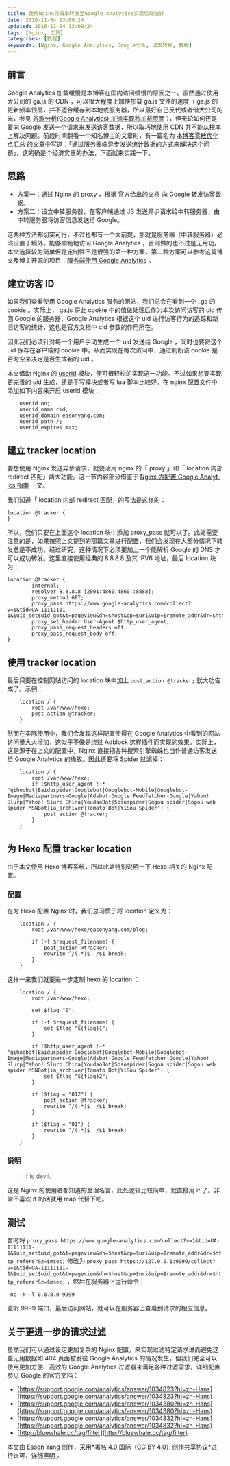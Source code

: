 ```yaml
---
title: 使用Nginx将请求转发至Google Analytics实现后端统计
date: 2016-11-04 13:09:24
updated: 2016-11-04 13:09:24
tags: [Nginx, 工具]
categories: [教程]
keywords: [Nginx, Google Analytics, Google分析, 请求转发, 教程]
---
```


## 前言

Google Analytics 加载缓慢是本博客在国内访问缓慢的原因之一。虽然通过使用大公司的 ga.js 的 CDN ，可以很大程度上加快加载 ga.js 文件的速度（ ga.js 的更新频率很高，并不适合缓存到本地或服务器，所以最好自己反代或者借大公司的光，参见 [谷歌分析(Google Analytics) 加速实现秒加载页面](https://joway.wang/posts/Hexo/2016-05-15-Google-Analytics.html) ），但无论如何还是要向 Google 发送一个请求来发送访客数据，所以取巧地使用 CDN 并不能从根本上解决问题。前段时间翻看一个知名博主的文章时，有一篇名为 [本博客零散优化点汇总](https://imququ.com/post/summary-of-my-blog-optimization.html) 的文章中写道：「通过服务器端异步发送统计数据的方式来解决这个问题」，这的确是个经济实惠的办法，下面就来实践一下。

## 思路

- 方案一：通过 Nginx 的 proxy ，根据 [官方给出的文档](https://developers.google.com/analytics/devguides/collection/protocol/v1/reference) 向 Google 转发访客数据。
- 方案二：设立中转服务器，在客户端通过 JS 发送异步请求给中转服务器，由中转服务器将访客信息发送给 Google。

这两种方法都切实可行，不过也都有一个大前提，那就是服务器（中转服务器）必须设置于境外，能够顺畅地访问 Google Analytics ，否则做的也不过是无用功。本文选择较为简单但是定制性不是很强的第一种方案，第二种方案可以参考这篇博文及博主开源的项目：[服务端使用 Google Analytics](https://blog.alphatr.com/google-analytics-on-server.html) 。<!--more-->

## 建立访客 ID

如果我们查看使用 Google Analytics 服务的网站，我们总会在看到一个 _ga 的 cookie 。实际上， ga.js 将此 cookie 中的值做处理后作为本次访问访客的 uid 传回 Google 的服务器，Google Analytics 根据这个 uid 进行访客行为的追踪和新旧访客的统计，这也是官方文档中 cid 参数的作用所在。

因此我们必须针对每一个用户手动生成一个 uid 发送给 Google ，同时也要将这个 uid 保存在客户端的 cookie 中，从而实现在每次访问中，通过判断该 cookie 是否为空来决定是否生成新的 uid 。

本文借助 Nginx 的 [userid](http://nginx.org/en/docs/http/ngx_http_userid_module.html) 模块，便可很轻松的实现这一功能。不过如果想要实现更完善的 uid 生成，还是手写模块或者写 lua 脚本比较好。在 nginx 配置文件中添加如下内容来开启 userid 模块：

```nginx
    userid on;
    userid_name cid;
    userid_domain easonyang.com;
    userid_path /;
    userid_expires max;
```

## 建立 tracker location

要想使用 Nginx 发送异步请求，就要活用 nginx 的「 proxy 」和「 location 内部 redirect 匹配」两大功能。这一节内容部分借鉴于 [Ng­inx 内配置 Google An­a­lyt­ics 指南](https://darknode.in/network/nginx-google-analytics/) 一文。

我们知道「 location 内部 redirect 匹配」的写法是这样的：

```nginx
location @tracker {
}
```

所以，我们只要在上面这个 location 块中添加 proxy_pass 就可以了。此处需要注意的是，如果按照上文提到的那篇文章进行配置，我们会发现在大部分情况下转发总是不成功，经过研究，这种情况下必须要加上一个能解析 Google 的 DNS 才可以成功转发。这里直接使用经典的 8.8.8.8 及其 IPV6 地址，最后 location 块为： 

```nginx
location @tracker {        
        internal;
        resolver 8.8.8.8 [2001:4860:4860::8888];
        proxy_method GET;
        proxy_pass https://www.google-analytics.com/collect?v=1&tid=UA-11111111-1&$uid_set$uid_got&t=pageview&dh=$host&dp=$uri&uip=$remote_addr&dr=$http_referer&z=$msec;
        proxy_set_header User-Agent $http_user_agent;
        proxy_pass_request_headers off;
        proxy_pass_request_body off;
}
```

## 使用 tracker location

最后只要在控制网站访问的 location 块中加上 `post_action @tracker;` 就大功告成了。示例：

```nginx
    location / {
        root /var/www/hexo;
        post_action @tracker;
    }
```

然而在实际使用中，我们会发现这样配置使得在 Google Analytics 中看到的网站访问量大大增加，这似乎不像是绕过 Adblock 这样插件而实现的效果。实际上，这是源于在上文的配置中，Nginx 直接把各种搜索引擎蜘蛛也当作普通访客发送给 Google Analytics 的缘故。因此还要将 Spider 过滤掉：

```nginx
    location / {
        root /var/www/hexo;
        if ($http_user_agent !~* "qihoobot|Baiduspider|Googlebot|Googlebot-Mobile|Googlebot-Image|Mediapartners-Google|Adsbot-Google|Feedfetcher-Google|Yahoo! Slurp|Yahoo! Slurp China|YoudaoBot|Sosospider|Sogou spider|Sogou web spider|MSNBot|ia_archiver|Tomato Bot|YiSou Spider") {
            post_action @tracker;
        }
    }
```

## 为 Hexo 配置 tracker location

由于本文使用 Hexo 博客系统，所以此处特别说明一下 Hexo 相关的 Nginx 配置。

### 配置

在为 Hexo 配置 Nginx 时，我们总习惯于将 location 定义为：

```nginx
    location / {
        root /var/www/hexo/easonyang.com/blog;                   

        if (-f $request_filename) {                                            
            post_action @tracker;
            rewrite ^/(.*)$  /$1 break;   
        }
    }
```

这样一来我们就要进一步定制 hexo 的 location ：

```nginx
    location / {
        root /var/www/hexo;                   

        set $flag "0";

        if (-f $request_filename) {                                            
            set $flag "${flag}1";
        }   

        if ($http_user_agent !~* "qihoobot|Baiduspider|Googlebot|Googlebot-Mobile|Googlebot-Image|Mediapartners-Google|Adsbot-Google|Feedfetcher-Google|Yahoo! Slurp|Yahoo! Slurp China|YoudaoBot|Sosospider|Sogou spider|Sogou web spider|MSNBot|ia_archiver|Tomato Bot|YiSou Spider") {
            set $flag "${flag}2";
        }

        if ($flag = "012") {
            post_action @tracker;
            rewrite ^/(.*)$  /$1 break;                                    
        }

        if ($flag = "01") {
            rewrite ^/(.*)$  /$1 break;                                    
        }
    }
```

### 说明

> If is devil.

这是 Nginx 的使用者都知道的至理名言，此处逻辑比较简单，就直接用 if 了。非常不喜欢 if 的话就用 map 代替下吧。

## 测试

暂时将 `proxy_pass https://www.google-analytics.com/collect?v=1&tid=UA-11111111-1&$uid_set$uid_got&t=pageview&dh=$host&dp=$uri&uip=$remote_addr&dr=$http_referer&z=$msec;` 修改为 `proxy_pass https://127.0.0.1:9999/collect?v=1&tid=UA-11111111-1&$uid_set$uid_got&t=pageview&dh=$host&dp=$uri&uip=$remote_addr&dr=$http_referer&z=$msec;` ，然后在服务器上运行命令：

```shell
 nc -k -l 0.0.0.0 9999
```

监听 9999 端口，最后访问网站，就可以在服务器上查看到请求的相应信息。

## 关于更进一步的请求过滤

虽然我们可以通过设定更加复杂的 Nginx 配置，来实现过滤特定请求进而避免这些无用数据如 404 页面被发往 Google Analytics 的情况发生，但我们完全可以使用更加方便、高效的 Google Analytics 过滤器来满足各种过滤需求，详细配置参见 Google 的官方文档：

- [https://support.google.com/analytics/answer/1034823?hl=zh-Hans](https://support.google.com/analytics/answer/1034823?hl=zh-Hans)
- [https://support.google.com/analytics/answer/1034380?hl=zh-Hans](https://support.google.com/analytics/answer/1034380?hl=zh-Hans)
- [https://support.google.com/analytics/answer/1034832?hl=zh-Hans](https://support.google.com/analytics/answer/1034832?hl=zh-Hans)
- [http://bluewhale.cc/tag/filter](http://bluewhale.cc/tag/filter)

本文由 [Eason Yang](https://easonyang.com) 创作，采用*[署名 4.0 国际（CC BY 4.0）创作共享协议](http://creativecommons.org/licenses/by/4.0/deed.zh)*进行许可，[详细声明 ](https://easonyang.com/about/)。